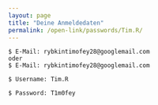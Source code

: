 ```yaml
---
layout: page
title: "Deine Anmeldedaten"
permalink: /open-link/passwords/Tim.R/
---
```


    $ E-Mail: rybkintimofey28@googlemail.com
    oder
    $ E-Mail: rybkintimofey28@googlemail.com

    $ Username: Tim.R

    $ Password: T1m0fey
